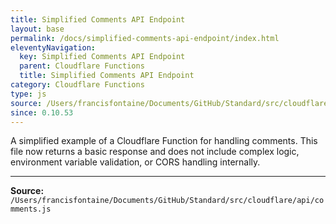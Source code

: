 ```yaml
---
title: Simplified Comments API Endpoint
layout: base
permalink: /docs/simplified-comments-api-endpoint/index.html
eleventyNavigation:
  key: Simplified Comments API Endpoint
  parent: Cloudflare Functions
  title: Simplified Comments API Endpoint
category: Cloudflare Functions
type: js
source: /Users/francisfontaine/Documents/GitHub/Standard/src/cloudflare/api/comments.js
since: 0.10.53
---
```


A simplified example of a Cloudflare Function for handling comments.
This file now returns a basic response and does not include complex logic,
environment variable validation, or CORS handling internally.


---

**Source:** `/Users/francisfontaine/Documents/GitHub/Standard/src/cloudflare/api/comments.js`
